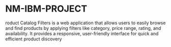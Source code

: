 # NM-IBM-PROJECT
roduct Catalog Filters is a web application that allows users to easily browse and find products by applying filters like category, price range, rating, and availability. It provides a responsive, user-friendly interface for quick and efficient product discovery
